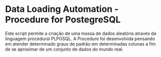 # Data Loading Automation - Procedure for PostegreSQL
Este script permite a criação de uma massa de dados aleatória através da linguagem procedural PLPGSQL.
A Procedure foi desenvolvida pensando em atender determinado graus de padrão em determinadas colunas a fim de se aproximar de um conjunto de dados do mundo real.
